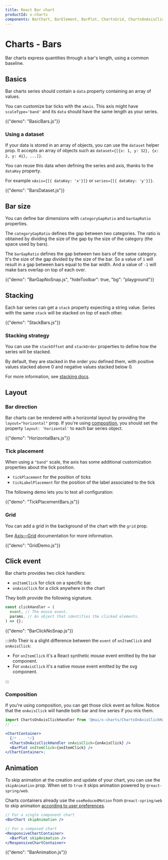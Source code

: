 ```yaml
---
title: React Bar chart
productId: x-charts
components: BarChart, BarElement, BarPlot, ChartsGrid, ChartsOnAxisClickHandler
---
```


# Charts - Bars

<p class="description">Bar charts express quantities through a bar's length, using a common baseline.</p>

## Basics

Bar charts series should contain a `data` property containing an array of values.

You can customize bar ticks with the `xAxis`.
This axis might have `scaleType='band'` and its `data` should have the same length as your series.

{{"demo": "BasicBars.js"}}

### Using a dataset

If your data is stored in an array of objects, you can use the `dataset` helper prop.
It accepts an array of objects such as `dataset={[{x: 1, y: 32}, {x: 2, y: 41}, ...]}`.

You can reuse this data when defining the series and axis, thanks to the `dataKey` property.

For example `xAxis={[{ dataKey: 'x'}]}` or `series={[{ dataKey: 'y'}]}`.

{{"demo": "BarsDataset.js"}}

## Bar size

You can define bar dimensions with `categoryGapRatio` and `barGapRatio` properties.

The `categoryGapRatio` defines the gap between two categories.
The ratio is obtained by dividing the size of the gap by the size of the category (the space used by bars).

The `barGapRatio` defines the gap between two bars of the same category.
It's the size of the gap divided by the size of the bar.
So a value of `1` will result in a gap between bars equal to the bar width.
And a value of `-1` will make bars overlap on top of each over.

{{"demo": "BarGapNoSnap.js", "hideToolbar": true, "bg": "playground"}}

## Stacking

Each bar series can get a `stack` property expecting a string value.
Series with the same `stack` will be stacked on top of each other.

{{"demo": "StackBars.js"}}

### Stacking strategy

You can use the `stackOffset` and `stackOrder` properties to define how the series will be stacked.

By default, they are stacked in the order you defined them, with positive values stacked above 0 and negative values stacked below 0.

For more information, see [stacking docs](/x/react-charts/stacking/).

## Layout

### Bar direction

Bar charts can be rendered with a horizontal layout by providing the `layout="horizontal"` prop.
If you're using [composition](/x/react-charts/composition/), you should set the property `layout: 'horizontal'` to each bar series object.

{{"demo": "HorizontalBars.js"}}

### Tick placement

When using a `"band"` scale, the axis has some additional customization properties about the tick position.

- `tickPlacement` for the position of ticks
- `tickLabelPlacement` for the position of the label associated to the tick

The following demo lets you to test all configuration:

{{"demo": "TickPlacementBars.js"}}

### Grid

You can add a grid in the background of the chart with the `grid` prop.

See [Axis—Grid](/x/react-charts/axis/#grid) documentation for more information.

{{"demo": "GridDemo.js"}}

## Click event

Bar charts provides two click handlers:

- `onItemClick` for click on a specific bar.
- `onAxisClick` for a click anywhere in the chart

They both provide the following signature.

```js
const clickHandler = (
  event, // The mouse event.
  params, // An object that identifies the clicked elements.
) => {};
```

{{"demo": "BarClickNoSnap.js"}}

:::info
Their is a slight difference between the `event` of `onItemClick` and `onAxisClick`:

- For `onItemClick` it's a React synthetic mouse event emitted by the bar component.
- For `onAxisClick` it's a native mouse event emitted by the svg component.

:::

### Composition

If you're using composition, you can get those click event as follow.
Notice that the `onAxisClick` will handle both bar and line series if you mix them.

```jsx
import ChartsOnAxisClickHandler from '@mui/x-charts/ChartsOnAxisClickHandler';
// ...

<ChartContainer>
  {/* ... */}
  <ChartsOnAxisClickHandler onAxisClick={onAxisClick} />
  <BarPlot onItemClick={onItemClick} />
</ChartContainer>;
```

## Animation

To skip animation at the creation and update of your chart, you can use the `skipAnimation` prop.
When set to `true` it skips animation powered by `@react-spring/web`.

Charts containers already use the `useReducedMotion` from `@react-spring/web` to skip animation [according to user preferences](https://react-spring.dev/docs/utilities/use-reduced-motion#why-is-it-important).

```jsx
// For a single component chart
<BarChart skipAnimation />

// For a composed chart
<ResponsiveChartContainer>
  <BarPlot skipAnimation />
</ResponsiveChartContainer>
```

{{"demo": "BarAnimation.js"}}

